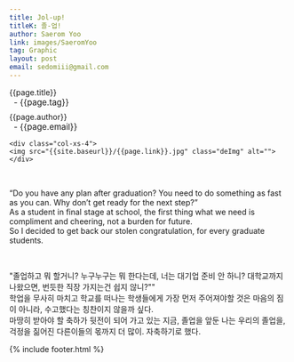 ```yaml
---
title: Jol-up!
titleK: 졸-업!
author: Saerom Yoo
link: images/SaeromYoo
tag: Graphic
layout: post
email: sedomiii@gmail.com
---	
```


<div class="container">

<div class="deDep">
{{page.title}}<br>
<p style="font-size:15px; margin:0px; padding:0px 0px 0px 8px; margin:0px 0px 8px 0px;">- {{page.tag}}</p>
{{page.author}}<br>
<p style="font-size:15px; margin:0px; padding:0px 0px 0px 8px;">- {{page.email}}</p>
</div>


<div class="row" class="imgcolor">
	
	<div class="col-xs-4">
	<img src="{{site.baseurl}}/{{page.link}}.jpg" class="deImg" alt=""></div>
	
</div>
<br>

<div class="det lato">


“Do you have any plan after graduation?
You need to do something as fast as you can.
Why don’t get ready for the next step?”
<br>
As a student in final stage at school,
the first thing what we need is compliment and cheering,
not a burden for future.
<br>
So I decided to get back our stolen congratulation,
for every graduate students.



</div>

<br>

<div class="noto">

"졸업하고 뭐 할거니?
누구누구는 뭐 한다는데,
너는 대기업 준비 안 하니?
대학교까지 나왔으면, 번듯한 직장 가지는건 쉽지 않니?""
<br>
학업을 무사히 마치고 
학교를 떠나는 학생들에게
가장 먼저 주어져야할 것은
마음의 짐이 아니라,
수고했다는 칭찬이지 않을까 싶다.
<br>
마땅히 받아야 할 축하가
뒷전이 되어 가고 있는 지금,
졸업을 앞둔 나는 우리의 졸업을,
걱정을 짊어진 다른이들의 몫까지 더 많이.
자축하기로 했다.


</div>


	

</div> 

{% include footer.html %}